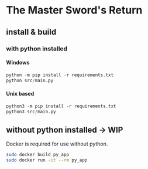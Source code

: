 # The Master Sword's Return

## install & build

### with python installed

#### Windows
```` python
python -m pip install -r requirements.txt
python src/main.py
````

#### Unix based
````python
python3 -m pip install -r requirements.txt
python3 src/main.py
````

## without python installed -> WIP
Docker is required for use without python. 
````bash
sudo docker build py_app
sudo docker run -it --rm py_app
````
